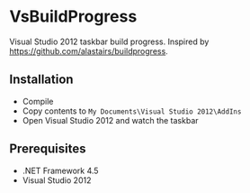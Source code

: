 # VsBuildProgress

Visual Studio 2012 taskbar build progress. Inspired by  https://github.com/alastairs/buildprogress.

## Installation

- Compile
- Copy contents to ``` My Documents\Visual Studio 2012\AddIns ```
- Open Visual Studio 2012 and watch the taskbar

## Prerequisites

- .NET Framework 4.5
- Visual Studio 2012

